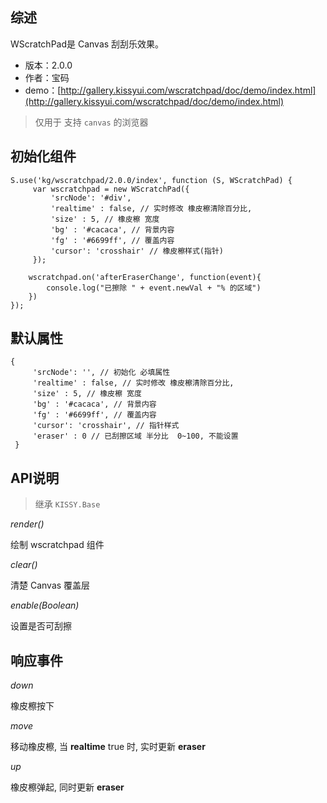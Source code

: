 ## 综述

WScratchPad是 Canvas 刮刮乐效果。

* 版本：2.0.0
* 作者：宝码
* demo：[http://gallery.kissyui.com/wscratchpad/doc/demo/index.html](http://gallery.kissyui.com/wscratchpad/doc/demo/index.html)

> 仅用于 支持 `canvas` 的浏览器

## 初始化组件

    S.use('kg/wscratchpad/2.0.0/index', function (S, WScratchPad) {
         var wscratchpad = new WScratchPad({
             'srcNode': '#div',
             'realtime' : false, // 实时修改 橡皮檫清除百分比,
             'size' : 5, // 橡皮檫 宽度
             'bg' : '#cacaca', // 背景内容
             'fg' : '#6699ff', // 覆盖内容
             'cursor': 'crosshair' // 橡皮檫样式(指针)
         });

        wscratchpad.on('afterEraserChange', function(event){
            console.log("已擦除 " + event.newVal + "% 的区域")
        })
    });

## 默认属性

    {
         'srcNode': '', // 初始化 必填属性
         'realtime' : false, // 实时修改 橡皮檫清除百分比,
         'size' : 5, // 橡皮檫 宽度
         'bg' : '#cacaca', // 背景内容
         'fg' : '#6699ff', // 覆盖内容
         'cursor': 'crosshair', // 指针样式
         'eraser' : 0 // 已刮擦区域 半分比  0~100, 不能设置
     }

## API说明

> 继承 `KISSY.Base`

*render()*

绘制 wscratchpad 组件

*clear()*

清楚 Canvas 覆盖层

*enable(Boolean)*

设置是否可刮擦


## 响应事件

*down*

橡皮檫按下

*move*

移动橡皮檫, 当 **realtime** true 时, 实时更新 **eraser**

*up*

橡皮檫弹起, 同时更新 **eraser**
